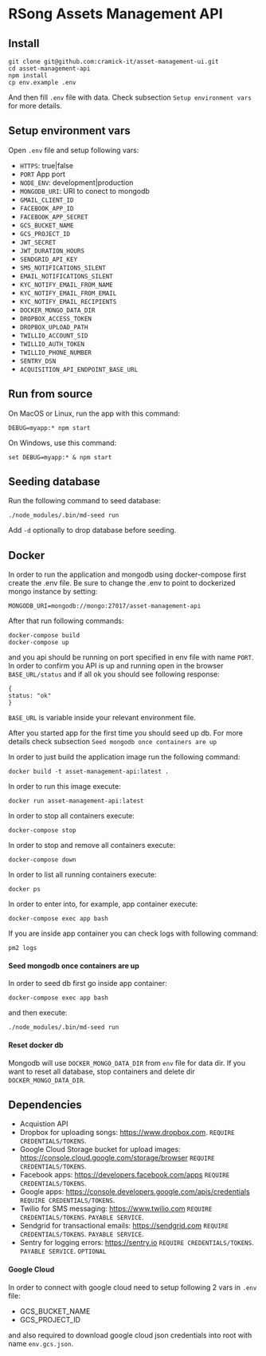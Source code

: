 # RSong Assets Management API

## Install

```
git clone git@github.com:cramick-it/asset-management-ui.git
cd asset-management-api
npm install
cp env.example .env
```

And then fill `.env` file with data. Check subsection `Setup environment vars` for more details.


## Setup environment vars
Open `.env`  file and setup following vars:
- `HTTPS`: true|false
- `PORT` App port
- `NODE_ENV`: development|production
- `MONGODB_URI`: URI to conect to mongodb
- `GMAIL_CLIENT_ID`
- `FACEBOOK_APP_ID`
- `FACEBOOK_APP_SECRET`
- `GCS_BUCKET_NAME`
- `GCS_PROJECT_ID`
- `JWT_SECRET`
- `JWT_DURATION_HOURS`
- `SENDGRID_API_KEY`
- `SMS_NOTIFICATIONS_SILENT`
- `EMAIL_NOTIFICATIONS_SILENT`
- `KYC_NOTIFY_EMAIL_FROM_NAME`
- `KYC_NOTIFY_EMAIL_FROM_EMAIL`
- `KYC_NOTIFY_EMAIL_RECIPIENTS`
- `DOCKER_MONGO_DATA_DIR`
- `DROPBOX_ACCESS_TOKEN`
- `DROPBOX_UPLOAD_PATH`
- `TWILLIO_ACCOUNT_SID`
- `TWILLIO_AUTH_TOKEN`
- `TWILLIO_PHONE_NUMBER`
- `SENTRY_DSN`
- `ACQUISITION_API_ENDPOINT_BASE_URL`

## Run from source

On MacOS or Linux, run the app with this command:
```
DEBUG=myapp:* npm start
```

On Windows, use this command:
```
set DEBUG=myapp:* & npm start
```

## Seeding database

Run the following command to seed database:
```
./node_modules/.bin/md-seed run
```
Add `-d` optionally to drop database before seeding.

## Docker 
In order to run the application and mongodb using docker-compose first create the .env file. Be sure to change the .env to point to dockerized mongo instance by setting:

```
MONGODB_URI=mongodb://mongo:27017/asset-management-api
```

After that run following commands:

```
docker-compose build
docker-compose up
```
and you api should be running on port specified in env file with name `PORT`. 
In order to confirm you API is up and running open in the browser `BASE_URL/status` and if all ok you should see following response:
``` 
{
status: "ok"
}
```
`BASE_URL` is variable inside your relevant environment file.

After you started app for the first time you should seed up db. For more details check subsection `Seed mongodb once containers are up`

In order to just build the application image run the following command:

```
docker build -t asset-management-api:latest .
```

In order to run this image execute:
```
docker run asset-management-api:latest
```

In order to stop all containers execute:
```
docker-compose stop
```

In order to stop and remove all containers execute:
```
docker-compose down
```

In order to list all running containers execute:
```
docker ps
```

In order to enter into, for example, app container execute:
```
docker-compose exec app bash
```

If you are inside app container you can check logs with following command:
```
pm2 logs
```


#### Seed mongodb once containers are up

In order to seed db first go inside app container:
```
docker-compose exec app bash
```

and then execute:
```
./node_modules/.bin/md-seed run
```

#### Reset docker db

Mongodb will use `DOCKER_MONGO_DATA_DIR` from `env` file for data dir. If you want to reset all database, stop containers and delete dir `DOCKER_MONGO_DATA_DIR`.

## Dependencies
- Acquistion API
- Dropbox for uploading songs: https://www.dropbox.com. `REQUIRE CREDENTIALS/TOKENS`.
- Google Cloud Storage bucket for upload images: https://console.cloud.google.com/storage/browser `REQUIRE CREDENTIALS/TOKENS`.
- Facebook apps: https://developers.facebook.com/apps `REQUIRE CREDENTIALS/TOKENS`.
- Google apps: https://console.developers.google.com/apis/credentials `REQUIRE CREDENTIALS/TOKENS`.
- Twilio for SMS messaging: https://www.twilio.com `REQUIRE CREDENTIALS/TOKENS`. `PAYABLE SERVICE`.
- Sendgrid for transactional emails: https://sendgrid.com `REQUIRE CREDENTIALS/TOKENS`. `PAYABLE SERVICE`.
- Sentry for logging errors: https://sentry.io  `REQUIRE CREDENTIALS/TOKENS`. `PAYABLE SERVICE`. `OPTIONAL`

#### Google Cloud

In order to connect with google cloud need to setup following 2 vars in `.env` file:
- GCS_BUCKET_NAME
- GCS_PROJECT_ID

and also required to download google cloud json credentials into root with name `env.gcs.json`.
